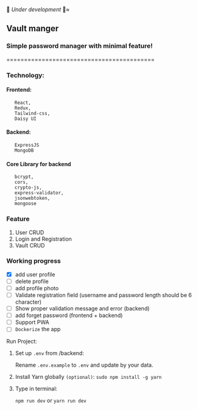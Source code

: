 🚧 _Under development_ 🚧≈
## Vault manger 
   ### Simple password manager with minimal feature!
   ==========================================

 ### Technology:
 #### Frontend:
 ```
    React,
    Redux,
    Tailwind-css,
    Daisy UI
 ```
 
  #### Backend:
 ```
    ExpressJS
    MongoDB
 ```
 
 #### Core Library for backend
 ```
    bcrypt,
    cors,
    crypto-js,
    express-validator,
    jsonwebtoken,
    mongoose
 
 ```
 ### Feature
 1. User CRUD
 2. Login and Registration
 3. Vault CRUD
 
 ### Working progress
 - [x]  add user profile
 - [ ]  delete profile
 - [ ]  add profile photo
 - [ ]  Validate registration field (username and password length should be 6 character)
 - [ ]  Show proper validation message and error (backend)
 - [ ]  add forget password (frontend + backend)
 - [ ]  Support PWA
 - [ ]  `Dockerize` the app

Run Project:

1. Set up `.env` from /backend: 

   Rename `.env.example` to `.env` and update by your data.

2. Install Yarn globally `(optional)`:
  `sudo npm install -g yarn`

3. Type in terminal:

   `npm run dev` or `yarn run dev`
